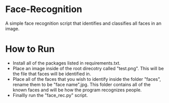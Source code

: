 # Face-Recognition
A simple face recognition script that identifies and classifies all faces in an image.


# How to Run
- Install all of the packages listed in requirements.txt. 
- Place an image inside of the root direcotry called "test.png". This will be the file that faces will be identified in. 
- Place all of the faces that you wish to identify inside the folder "faces", rename them to be "face name".jpg. This folder contains all of the known faces and will be how the program recognizes people. 
- Finallly run the "face_rec.py" script.

